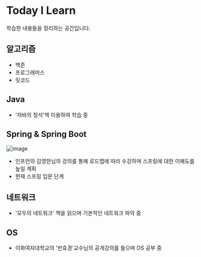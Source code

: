 # Today I Learn
학습한 내용들을 정리하는 공간입니다.

## 알고리즘
- 백준
- 프로그래머스
- 릿코드

## Java
- '자바의 정석'책 이용하여 학습 중

## Spring & Spring Boot
![image](https://user-images.githubusercontent.com/85913236/173125473-0a7bcabe-57f5-46fc-9e8c-ba50b89ece19.png)
- 인프런의 김영한님의 강의를 통해 로드맵에 따라 수강하며 스프링에 대한 이해도를 높일 계획
- 현재 스프링 입문 단계

## 네트워크
- '모두의 네트워크' 책을 읽으며 기본적인 네트워크 파악 중

## OS
- 이화여자대학교의 '반효경'교수님의 공개강의를 들으며 OS 공부 중
